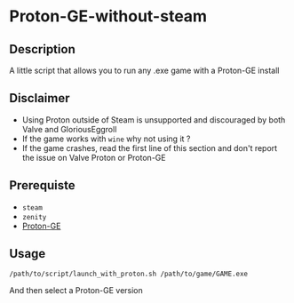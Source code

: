 # Proton-GE-without-steam
## Description
A little script that allows you to run any .exe game with a Proton-GE install
## Disclaimer
- Using Proton outside of Steam is unsupported and discouraged by both Valve and GloriousEggroll
- If the game works with ```wine``` why not using it ?
- If the game crashes, read the first line of this section and don't report the issue on Valve Proton or Proton-GE
## Prerequiste
- ```steam```
- ```zenity```
- [Proton-GE](https://github.com/GloriousEggroll/proton-ge-custom?tab=readme-ov-file)
## Usage
```
/path/to/script/launch_with_proton.sh /path/to/game/GAME.exe
```   
And then select a Proton-GE version
